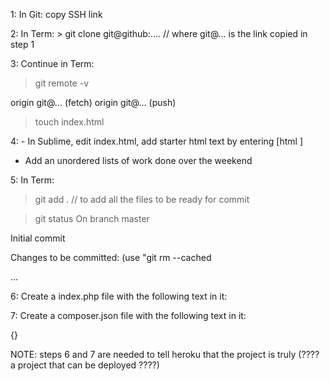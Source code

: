 1: In Git: copy SSH link

2: In Term: > git clone git@github:.... // where git@... is the link copied in step 1

3: Continue in Term:

  > git remote -v
  
  origin git@... (fetch)
  origin git@... (push)
  
  > touch index.html
  
4: - In Sublime, edit index.html, add starter html text by entering [html <tab>]
   - Add an unordered lists of work done over the weekend
   
5: In Term:

  > git add . // to add all the files to be ready for commit
  
  > git status
  On branch master
  
  Initial commit
  
  Changes to be committed:
   (use "git rm --cached

  ...
  
6: Create a index.php file with the following text in it:

  <? php include_once("index.html") ?>
  
7: Create a composer.json file with the following text in it:

  {}
  
  NOTE: steps 6 and 7 are needed to tell heroku that the project is truly (???? a project that can be deployed ????)

